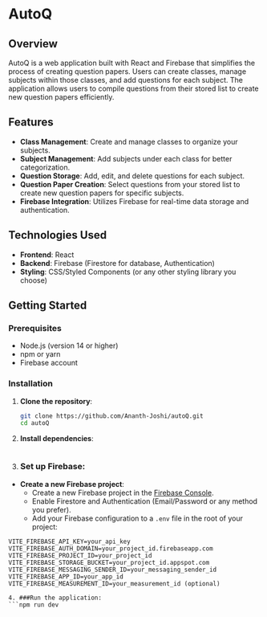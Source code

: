 # AutoQ

## Overview

AutoQ is a web application built with React and Firebase that simplifies the process of creating question papers. Users can create classes, manage subjects within those classes, and add questions for each subject. The application allows users to compile questions from their stored list to create new question papers efficiently.

## Features

- **Class Management**: Create and manage classes to organize your subjects.
- **Subject Management**: Add subjects under each class for better categorization.
- **Question Storage**: Add, edit, and delete questions for each subject.
- **Question Paper Creation**: Select questions from your stored list to create new question papers for specific subjects.
- **Firebase Integration**: Utilizes Firebase for real-time data storage and authentication.

## Technologies Used

- **Frontend**: React
- **Backend**: Firebase (Firestore for database, Authentication)
- **Styling**: CSS/Styled Components (or any other styling library you choose)

## Getting Started

### Prerequisites

- Node.js (version 14 or higher)
- npm or yarn
- Firebase account

### Installation

1. **Clone the repository**:

   ```bash
   git clone https://github.com/Ananth-Joshi/autoQ.git
   cd autoQ
2. **Install dependencies**:
   ```npm install
3. ### Set up Firebase:

  - **Create a new Firebase project**:
    - Create a new Firebase project in the [Firebase Console](https://console.firebase.google.com/).
    - Enable Firestore and Authentication (Email/Password or any method you prefer).
    - Add your Firebase configuration to a `.env` file in the root of your project:

   ```plaintext
   VITE_FIREBASE_API_KEY=your_api_key
   VITE_FIREBASE_AUTH_DOMAIN=your_project_id.firebaseapp.com
   VITE_FIREBASE_PROJECT_ID=your_project_id
   VITE_FIREBASE_STORAGE_BUCKET=your_project_id.appspot.com
   VITE_FIREBASE_MESSAGING_SENDER_ID=your_messaging_sender_id
   VITE_FIREBASE_APP_ID=your_app_id
   VITE_FIREBASE_MEASUREMENT_ID=your_measurement_id (optional)

4. ###Run the application:
   ```npm run dev
